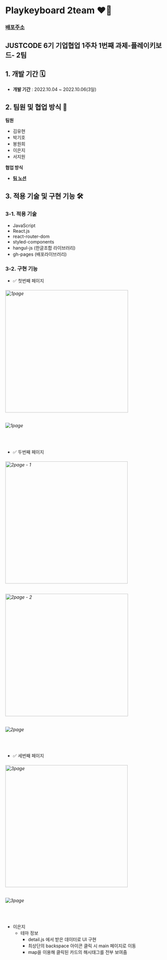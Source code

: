 # Playkeyboard 2team ❤️‍🔥 
### __[배포주소](https://2021bong.github.io/playkeyboard-2team/)__ 

## JUSTCODE 6기 기업협업 1주차 1번째 과제-플레이키보드- 2팀

## 1. 개발 기간 🗓

- __개발 기간__  : 2022.10.04 ~ 2022.10.06(3일)

## 2. 팀원 및 협업 방식 🤹

**팀원**
   - 김유현
   - 박기호
   - 봉원희
   - 이은지
   - 서지원

**협업 방식**
- __[팀 노션](https://www.notion.so/wecode/Team7-JGUD-895618b19f4941dabc8961ff0e1b16cf)__

## 3. 적용 기술 및 구현 기능 🛠

### 3-1. 적용 기술 

   - JavaScript
   - React.js
   - react-router-dom
   - styled-components
   - hangul-js (한글조합 라이브러리)
   - gh-pages (배포라이브러리)

### 3-2. 구현 기능
- ✅ 첫번째 페이지
###### <img width="384" alt="1page" src="https://user-images.githubusercontent.com/49029756/194373353-2bf72883-f6a6-4b98-9215-04d70771f152.png">

###### ![1page](https://user-images.githubusercontent.com/49029756/194371552-48e0cf9d-aa33-477c-86a2-c386beeff2ad.gif)
<br />
      
- ✅ 두번째 페이지
###### <img width="383" alt="2page - 1" src="https://user-images.githubusercontent.com/49029756/194373363-1d4f7c29-9b58-4e20-93bd-a8f35487b54f.png">

###### <img width="384" alt="2page - 2" src="https://user-images.githubusercontent.com/49029756/194373365-70a5df9a-2a67-4902-a9f6-4bda67479577.png">

###### ![2page](https://user-images.githubusercontent.com/49029756/194371587-1f201809-0e4e-41e0-99f1-a88fbad14c83.gif)

<br />
      
- ✅ 세번째 페이지
###### <img width="383" alt="3page" src="https://user-images.githubusercontent.com/49029756/194373369-098bb4a1-84bf-41fe-87bf-65ea11b58117.png">

###### ![3page](https://user-images.githubusercontent.com/49029756/194371593-f2560667-a6f4-40de-abeb-6316041ac4fb.gif)

<br />
 
 - 이은지
    - 테마 정보
      - detail.js 에서 받은 데이터로 UI 구현
      - 최상단의 backspace 아이콘 클릭 시 main 페이지로 이동
      - map을 이용해 클릭된 카드의 해시태그를 전부 보여줌
